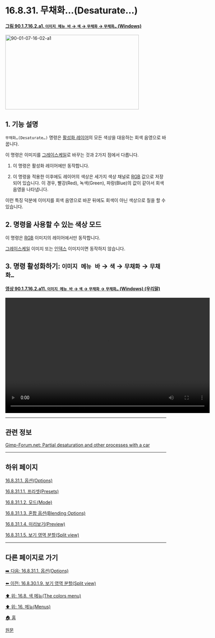 # 16.8.31. 무채화…(Desaturate…)

<a id="90-01-07-16-02-a1"></a>

#### [그림 90.1.7.16.2.a1. `이미지 메뉴 바` → `색` → `무채화` → `무채화…` (Windows)](./90-01-07-16-02-desaturate.md#90-01-07-16-02-a1)
<img width="418" height="233" alt="90-01-07-16-02-a1" src="https://github.com/user-attachments/assets/b53d058e-7eda-417f-82cf-f3dc1fee0a22" />

<a id="16-08-31-s1"></a>

## 1. 기능 설명
`무채화…(Desaturate…)` 명령은 [활성화 레이어](./19-glossaryx-active_layer.md)의 모든 색상을 대응하는 회색 음영으로 바꿉니다.

이 명령은 이미지를 [그레이스케일](./19-glossaryx-color_mode_grayscale.md)로 바꾸는 것과 2가지 점에서 다릅니다.

1. 이 명령은 활성화 레이어에만 동작합니다.

2. 이 명령을 적용한 이후에도 레이어의 색상은 세가지 색상 채널로 [RGB](./19-glossaryx-color_mode_rgb.md) 값으로 저장되어 있습니다. 이 경우, 빨강(Red), 녹색(Green), 파랑(Blue)의 값이 같아서 회색 음영을 나타냅니다.

이런 특징 덕분에 이미지를 회색 음영으로 바꾼 뒤에도 회색이 아닌 색상으로 칠을 할 수 있습니다.

<a id="16-08-31-s2"></a>

## 2. 명령을 사용할 수 있는 색상 모드
이 명령은 [RGB](./19-glossaryx-color_mode_rgb.md) 이미지의 레이어에서만 동작합니다.

[그레이스케일](./19-glossaryx-color_mode_grayscale.md) 이미지 또는 [인덱스](./19-glossaryx-color_mode_indexed.md) 이미지이면 동작하지 않습니다.

<a id="16-08-31-s3"></a>

## 3. 명령 활성화하기: `이미지 메뉴 바` → `색` → `무채화` → `무채화…`

<a id="90-01-07-16-02-a11"></a>

#### [영상 90.1.7.16.2.a11. `이미지 메뉴 바` → `색` → `무채화` → `무채화…` (Windows) (우리말)](./90-01-07-16-02-desaturate.md#90-01-07-16-02-a11)
<video controls="controls" width="640" height="360" src="https://github.com/user-attachments/assets/aa8e4fec-90c0-4ce6-9e14-bc7d84140516"></video>

***

## 관련 정보
[Gimp-Forum.net: Partial desaturation and other processes with a car](https://www.gimp-forum.net/Thread-Partial-desaturation-and-other-processes-with-a-car)

<a comment="TODO 정리 필요"></a>

***

## 하위 페이지

[16.8.31.1. 옵션(Options)](./16-08-31-01-00-options.md)

[16.8.31.1.1. 프리셋(Presets)](./16-08-31-01-01-presets.md)

[16.8.31.1.2. 모드(Mode)](./16-08-31-01-02-mode.md)

[16.8.31.1.3. 혼합 옵션(Blending Options)](./16-08-31-01-03-blending_options.md)

[16.8.31.1.4. 미리보기(Preview)](./16-08-31-01-04-preview.md)

[16.8.31.1.5. 보기 영역 분할(Split view)](./16-08-31-01-05-split_view.md)

***

## 다른 페이지로 가기

[➡️ 다음: 16.8.31.1. 옵션(Options)](./16-08-31-01-00-options.md)

[⬅️ 이전: 16.8.30.1.9. 보기 영역 분할(Split view)](./16-08-30-01-09-split_view.md)

[⬆️ 위: 16.8. 색 메뉴(The colors menu)](./16-08-00-the-colors-menu.md)

[⬆️ 위: 16. 메뉴(Menus)](./16-00-menus.md)

[🏠 홈](./00-home.md)

[원문](https://docs.gimp.org/2.10/ko/gimp-filter-desaturate.html)